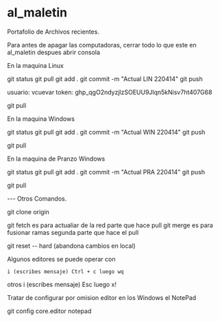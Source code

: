 # al_maletin
Portafolio de Archivos recientes.

Para antes de apagar las computadoras, cerrar todo lo que este en al_maletin
despues abrir consola

En la maquina Linux

git status
git pull
git add .
git commit -m "Actual LIN 220414"
git push

usuario: vcuevar
token: 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

git pull


En la maquina Windows

git status
git pull
git add .
git commit -m "Actual WIN 220414"
git push

git pull


En la maquina de Pranzo Windows

git status
git pull
git add .
git commit -m "Actual PRA 220414"
git push

git pull


--- Otros Comandos.

git clone origin

git fetch    es para actualiar de la red parte que hace pull
git merge    es para fusionar ramas segunda parte que hace el pull

git reset -- hard  (abandona cambios en local)

Algunos editores se puede operar con

	i (escribes mensaje) Ctrl + c luego wq
otros
i (escribes mensaje) Esc luego x!

Tratar de configurar por omision editor en los Windows el NotePad

git config core.editor notepad
 
